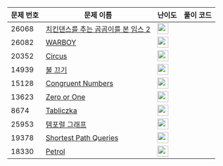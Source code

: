 | 문제 번호 | 문제 이름 | 난이도 | 풀이 코드 |
| --- | --- | --- | --- |
| 26068 | [치킨댄스를 추는 곰곰이를 본 임스 2](https://www.acmicpc.net/problem/26068) | <img height="25px" width="25px=" src="https://static.solved.ac/tier_small/2.svg"/> |  |
| 26082 | [WARBOY](https://www.acmicpc.net/problem/26082) | <img height="25px" width="25px=" src="https://static.solved.ac/tier_small/1.svg"/> |  |
| 20352 | [Circus](https://www.acmicpc.net/problem/20352) | <img height="25px" width="25px=" src="https://static.solved.ac/tier_small/2.svg"/> |  |
| 14939 | [불 끄기](https://www.acmicpc.net/problem/14939) | <img height="25px" width="25px=" src="https://static.solved.ac/tier_small/16.svg"/> |  |
| 15128 | [Congruent Numbers](https://www.acmicpc.net/problem/15128) | <img height="25px" width="25px=" src="https://static.solved.ac/tier_small/2.svg"/> |  |
| 13623 | [Zero or One](https://www.acmicpc.net/problem/13623) | <img height="25px" width="25px=" src="https://static.solved.ac/tier_small/2.svg"/> |  |
| 8674 | [Tabliczka](https://www.acmicpc.net/problem/8674) | <img height="25px" width="25px=" src="https://static.solved.ac/tier_small/2.svg"/> |  |
| 25953 | [템포럴 그래프](https://www.acmicpc.net/problem/25953) | <img height="25px" width="25px=" src="https://static.solved.ac/tier_small/13.svg"/> |  |
| 19378 | [Shortest Path Queries](https://www.acmicpc.net/problem/19378) | <img height="25px" width="25px=" src="https://static.solved.ac/tier_small/23.svg"/> |  |
| 18330 | [Petrol](https://www.acmicpc.net/problem/18330) | <img height="25px" width="25px=" src="https://static.solved.ac/tier_small/2.svg"/> |  |
